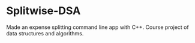 # Splitwise-DSA
Made an expense splitting command line app with C++.  Course project of data structures and algorithms. 
